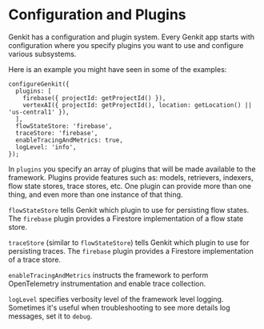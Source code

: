 # Configuration and Plugins

Genkit has a configuration and plugin system. Every Genkit app starts with configuration where you specify plugins you want to use and configure various subsystems. 

Here is an example you might have seen in some of the examples:

```
configureGenkit({
  plugins: [
    firebase({ projectId: getProjectId() }),
    vertexAI({ projectId: getProjectId(), location: getLocation() || 'us-central1' }),
  ],
  flowStateStore: 'firebase',
  traceStore: 'firebase',
  enableTracingAndMetrics: true,
  logLevel: 'info',
});
```

In `plugins` you specify an array of plugins that will be made available to the framework. Plugins provide features such as: models, retrievers, indexers, flow state stores, trace stores, etc. One plugin can provide more than one thing, and even more than one instance of that thing.

`flowStateStore` tells Genkit which plugin to use for persisting flow states. The `firebase` plugin provides a Firestore implementation of a flow state store.

`traceStore` (similar to `flowStateStore`) tells Genkit which plugin to use for persisting traces. The `firebase` plugin provides a Firestore implementation of a trace store.

`enableTracingAndMetrics` instructs the framework to perform OpenTelemetry instrumentation and enable trace collection.

`logLevel` specifies verbosity level of the framework level logging. Sometimes it's useful when troubleshooting to see more details log messages, set it to `debug`.